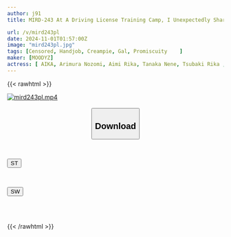 ```yaml
---
author: j91
title: MIRD-243 At A Driving License Training Camp, I Unexpectedly Shared A Room With A Group Of Slutty Gals. The Strongest Black Gals, White Gals, And Latte Gals Of The Reiwa Era All Gathered Together! I Was Raped In An Infinite PtoM Creampie Relay Party. I Ejaculated Over 20 Times With A Toy To Relieve My Sexual Desire, And The Night Reached Its Breaking Point.

url: /v/mird243pl
date: 2024-11-01T01:57:00Z
image: "mird243pl.jpg"
tags: [Censored, Handjob, Creampie, Gal, Promiscuity	]
maker: [MOODYZ]
actress: [ AIKA, Arimura Nozomi, Aimi Rika, Tanaka Nene, Tsubaki Rika ,Sena Rumina, Otori Karen, Haruhi Moka ]
---
```



{{< rawhtml >}}

<div class="video" data-videoid="pMGxRGKg1yUr21R">
    <a href="javascript:;">
        <img src="/v/mird243pl/mird243pl.jpg" width="WIDTH" height="HEIGHT" alt="mird243pl.mp4" loading="lazy">
    </a>
</div>

<script type="text/javascript" src="https://j91.asia/asset/on-demand-st.js"></script>

<br>
  <link rel="stylesheet" href="https://j91.asia/asset/bs5.css">
  
  <center>
  <button class="btn btn-primary" type="button" data-bs-toggle="collapse" data-bs-target=".multi-collapse" aria-expanded="false" aria-controls="multiCollapseExample1 multiCollapseExample2"><h2>Download</h2></button></center>
</p>
<div class="row">
  <div class="col">
    <div class="collapse multi-collapse" id="multiCollapseExample1">
      <div class="card card-body">
	      	      <br>
<div class="buttons">  
<p><a href="/v/mird243pl/st.html" target="_blank"><button class="btn-hover color-3"><i class="fa fa-download"></i> ST</button></a></p></div>
    </div>
  </div>
</div>
  <div class="col">
    <div class="collapse multi-collapse" id="multiCollapseExample2">
      <div class="card card-body">
	      <br>
<div class="buttons">
<p><a href="/v/mird243pl/sw.html" target="_blank"><button class="btn-hover color-2"><i class="fa fa-download"></i> SW</button></a></p></div>
<br><br>
      </div>
    </div>
  </div>
</div>

{{< /rawhtml >}}